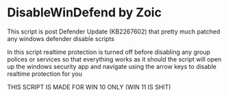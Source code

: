 # DisableWinDefend by Zoic

This script is post Defender Update (KB2267602) that pretty much patched any windows defender disable scripts

In this script realtime protection is turned off before disabling any group polices or services so that everything works as it should
the script will open up the windows security app and navigate using the arrow keys to disable realtime protection for you

THIS SCRIPT IS MADE FOR WIN 10 ONLY (WIN 11 IS SHIT)
